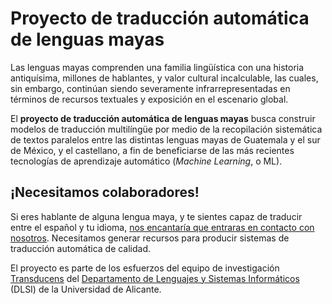 # Proyecto de traducción automática de lenguas mayas

<!-- *«Un instrumento de claridad venido de la orilla del mar, donde se cuenta nuestra oscuridad»* -->

Las lenguas mayas comprenden una familia lingüística con una historia antiquísima, millones de hablantes, y valor cultural incalculable, las cuales, sin embargo, continúan siendo severamente infrarrepresentadas en términos de recursos textuales y exposición en el escenario global.

El __proyecto de traducción automática de lenguas mayas__ busca construir modelos de traducción multilíngüe por medio de la recopilación sistemática de textos paralelos entre las distintas lenguas mayas de Guatemala y el sur de México, y el castellano, a fin de beneficiarse de las más recientes tecnologías de aprendizaje automático (_Machine Learning_, o ML).

## ¡Necesitamos colaboradores!

Si eres hablante de alguna lengua maya, y te sientes capaz de traducir entre el español y tu idioma, [nos encantaría que entraras en contacto con nosotros](colaborar.md). Necesitamos generar recursos para producir sistemas de traducción automática de calidad.

El proyecto es parte de los esfuerzos del equipo de investigación [Transducens](https://transducens.dlsi.ua.es/) del [Departamento de Lenguajes y Sistemas Informáticos](https://transducens.dlsi.ua.es/) (DLSI) de la Universidad de Alicante.

